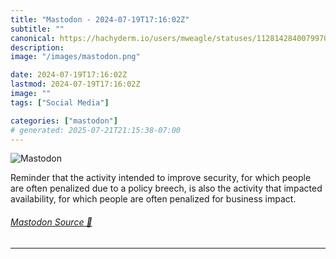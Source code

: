 ```yaml
---
title: "Mastodon - 2024-07-19T17:16:02Z"
subtitle: ""
canonical: https://hachyderm.io/users/mweagle/statuses/112814284007997017
description:
image: "/images/mastodon.png"

date: 2024-07-19T17:16:02Z
lastmod: 2024-07-19T17:16:02Z
image: ""
tags: ["Social Media"]

categories: ["mastodon"]
# generated: 2025-07-21T21:15:38-07:00
---
```

![Mastodon](/images/mastodon.png)

<p>Reminder that the activity intended to improve security, for which people are often penalized due to a policy breech, is also the activity that impacted availability, for which people are often penalized for business impact.</p>


###### [Mastodon Source 🐘](https://hachyderm.io/@mweagle/112814284007997017)

___
